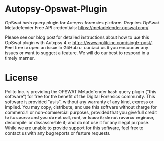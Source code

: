 # Autopsy-Opswat-Plugin
OpSwat hash query plugin for Autopsy forensics platform. Requires OpSwat Metadefender Free API credentials: https://metadefender.opswat.com/.

Please see our blog post for detailed instructions about how to use this OpSwat plugin with Autopsy 4.x: https://www.politoinc.com/single-post/.
Feel free to open an issue in GitHub or contact us if you encounter any issues or want to suggest a feature. We will do our best to respond in a timely manner.

# License
Polito Inc. is providing the OPSWAT Metadefender hash query plugin ("this software") for free for the benefit of the Digital Forensics community. This software is provided "as is", without any warranty of any kind, express or implied. You may copy, distribute, and use this software without charge for commercial or non-commercial purposes, provided that you give full credit to its source and you do not sell, rent, or lease it; do not reverse engineer, decompile, or dissassmeble it; and do not use it for any illegal purpose. While we are unable to provide support for this software, feel free to contact us with any bug reports or feature requests.
